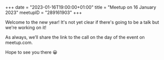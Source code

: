 +++
date = "2023-01-16T19:00:00+01:00"
title = "Meetup on 16 January 2023"
meetupID = "289161903"
+++

Welcome to the new year! It's not yet clear if there's going to be a talk but we're working on it!

As always, we’ll share the link to the call on the day of the event on meetup.com.

Hope to see you there 😀
